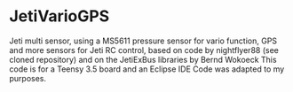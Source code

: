 # JetiVarioGPS
Jeti multi sensor, using a MS5611 pressure sensor for vario function,
GPS and more sensors for Jeti RC control, based on code by nightflyer88 (see cloned repository) and on the JetiExBus libraries by Bernd Wokoeck This code is for a Teensy 3.5 board and an Eclipse IDE Code was adapted to my purposes.
